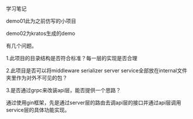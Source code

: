 学习笔记

demo01此为之前仿写的小项目

demo02为kratos生成的demo

有几个问题。

1.此项目的目录结构是否符合标准？每一层的实现是否合理

2.此项目是否可以将middleware serializer server service全部放在internal文件夹里作为对外不可见的包？

3.是否通过grpc来改装api层，能否提供一个思路？

通过使用gin框架，先是通过server层的路由去调api层的接口并通过api层调用service层的具体功能实现。
